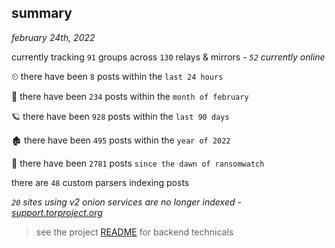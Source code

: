 
## summary
_february 24th, 2022_

currently tracking `91` groups across `130` relays & mirrors - _`52` currently online_

⏲ there have been `8` posts within the `last 24 hours`

🦈 there have been `234` posts within the `month of february`

🪐 there have been `928` posts within the `last 90 days`

🏚 there have been `495` posts within the `year of 2022`

🦕 there have been `2781` posts `since the dawn of ransomwatch`

there are `48` custom parsers indexing posts

_`20` sites using v2 onion services are no longer indexed - [support.torproject.org](https://support.torproject.org/onionservices/v2-deprecation/)_

> see the project [README](https://github.com/thetanz/ransomwatch#ransomwatch--) for backend technicals
